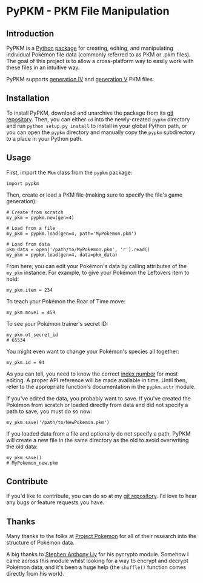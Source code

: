 # PyPKM - PKM File Manipulation

## Introduction

PyPKM is a [Python][0] [package][1] for creating, editing, and manipulating
individual Pokémon file data (commonly referred to as PKM or .pkm files).
The goal of this project is to allow a cross-platform way to easily work
with these files in an intuitive way.

PyPKM supports [generation IV][2] and [generation V][3] PKM files.

[0]: http://python.org/
[1]: http://pypi.python.org/pypi
[2]: http://projectpokemon.org/wiki/Pokemon_NDS_Structure
[3]: http://projectpokemon.org/wiki/Pokemon_Black/White_NDS_Structure

## Installation

To install PyPKM, download and unarchive the package from its [git repository][4].
Then, you can either `cd` into the newly-created `pypkm` directory and run
`python setup.py install` to install in your global Python path, or you can
open the `pypkm` directory and manually copy the `pypkm` subdirectory to a
place in your Python path.

[4]: https://github.com/ceol/pypkm

## Usage

First, import the `Pkm` class from the `pypkm` package:

    import pypkm

Then, create or load a PKM file (making sure to specify the file's game
generation):

    # Create from scratch
    my_pkm = pypkm.new(gen=4)

    # Load from a file
    my_pkm = pypkm.load(gen=4, path='MyPokemon.pkm')
    
    # Load from data
    pkm_data = open('/path/to/MyPokemon.pkm', 'r').read()
    my_pkm = pypkm.load(gen=4, data=pkm_data)

From here, you can edit your Pokémon's data by calling attributes of the
`my_pkm` instance. For example, to give your Pokémon the Leftovers item to
hold:

    my_pkm.item = 234

To teach your Pokémon the Roar of Time move:

    my_pkm.move1 = 459

To see your Pokémon trainer's secret ID:

    my_pkm.ot_secret_id
    # 65534

You might even want to change your Pokémon's species all together:

    my_pkm.id = 94

As you can tell, you need to know the correct [index number][5] for most
editing. A proper API reference will be made available in time. Until then,
refer to the appropriate function's documentation in the `pypkm.attr` module.

If you've edited the data, you probably want to save. If you've created the
Pokémon from scratch or loaded directly from data and did not specify a path
to save, you must do so now:

    my_pkm.save('/path/to/NewPokemon.pkm')

If you loaded data from a file and optionally do not specify a path, PyPKM
will create a new file in the same directory as the old to avoid overwriting
the old data:

    my_pkm.save()
    # MyPokemon_new.pkm

[5]: http://bulbapedia.bulbagarden.net/wiki/Index_number

## Contribute

If you'd like to contribute, you can do so at my [git repository][4]. I'd
love to hear any bugs or feature requests you have.

## Thanks

Many thanks to the folks at [Project Pokemon][6] for all of their research
into the structure of Pokémon data.

A big thanks to [Stephen Anthony Uy][7] for his pycrypto module. Somehow I
came across this module whilst looking for a way to encrypt and decrypt
Pokémon data, and it's been a huge help (the `shuffle()` function comes
directly from his work).

[6]: http://projectpokemon.org/
[7]: tsanth@iname.com